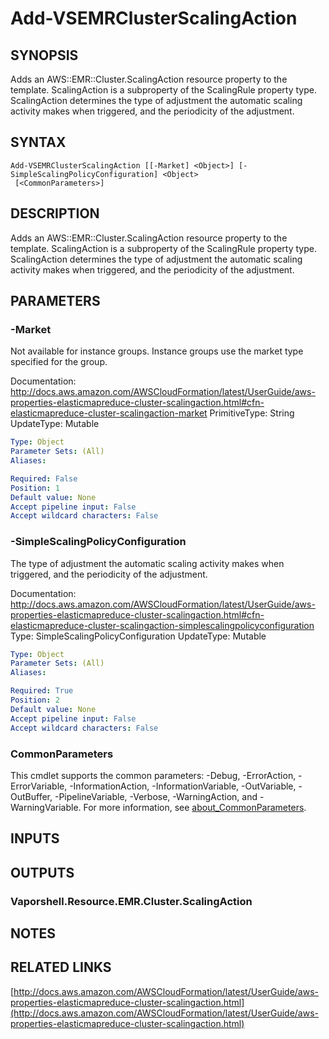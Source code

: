 # Add-VSEMRClusterScalingAction

## SYNOPSIS
Adds an AWS::EMR::Cluster.ScalingAction resource property to the template.
ScalingAction is a subproperty of the ScalingRule property type.
ScalingAction determines the type of adjustment the automatic scaling activity makes when triggered, and the periodicity of the adjustment.

## SYNTAX

```
Add-VSEMRClusterScalingAction [[-Market] <Object>] [-SimpleScalingPolicyConfiguration] <Object>
 [<CommonParameters>]
```

## DESCRIPTION
Adds an AWS::EMR::Cluster.ScalingAction resource property to the template.
ScalingAction is a subproperty of the ScalingRule property type.
ScalingAction determines the type of adjustment the automatic scaling activity makes when triggered, and the periodicity of the adjustment.

## PARAMETERS

### -Market
Not available for instance groups.
Instance groups use the market type specified for the group.

Documentation: http://docs.aws.amazon.com/AWSCloudFormation/latest/UserGuide/aws-properties-elasticmapreduce-cluster-scalingaction.html#cfn-elasticmapreduce-cluster-scalingaction-market
PrimitiveType: String
UpdateType: Mutable

```yaml
Type: Object
Parameter Sets: (All)
Aliases:

Required: False
Position: 1
Default value: None
Accept pipeline input: False
Accept wildcard characters: False
```

### -SimpleScalingPolicyConfiguration
The type of adjustment the automatic scaling activity makes when triggered, and the periodicity of the adjustment.

Documentation: http://docs.aws.amazon.com/AWSCloudFormation/latest/UserGuide/aws-properties-elasticmapreduce-cluster-scalingaction.html#cfn-elasticmapreduce-cluster-scalingaction-simplescalingpolicyconfiguration
Type: SimpleScalingPolicyConfiguration
UpdateType: Mutable

```yaml
Type: Object
Parameter Sets: (All)
Aliases:

Required: True
Position: 2
Default value: None
Accept pipeline input: False
Accept wildcard characters: False
```

### CommonParameters
This cmdlet supports the common parameters: -Debug, -ErrorAction, -ErrorVariable, -InformationAction, -InformationVariable, -OutVariable, -OutBuffer, -PipelineVariable, -Verbose, -WarningAction, and -WarningVariable. For more information, see [about_CommonParameters](http://go.microsoft.com/fwlink/?LinkID=113216).

## INPUTS

## OUTPUTS

### Vaporshell.Resource.EMR.Cluster.ScalingAction
## NOTES

## RELATED LINKS

[http://docs.aws.amazon.com/AWSCloudFormation/latest/UserGuide/aws-properties-elasticmapreduce-cluster-scalingaction.html](http://docs.aws.amazon.com/AWSCloudFormation/latest/UserGuide/aws-properties-elasticmapreduce-cluster-scalingaction.html)

